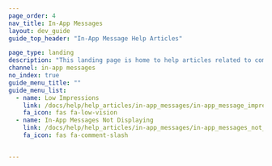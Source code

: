 ```yaml
---
page_order: 4
nav_title: In-App Messages
layout: dev_guide
guide_top_header: "In-App Message Help Articles"

page_type: landing
description: "This landing page is home to help articles related to common issues with in-app messages."
channel: in-app messages
no_index: true
guide_menu_title: ""
guide_menu_list:
  - name: Low Impressions
    link: /docs/help/help_articles/in-app_messages/in-app_message_impressions_appear_lower_than_expected/
    fa_icon: fas fa-low-vision
  - name: In-App Messages Not Displaying
    link: /docs/help/help_articles/in-app_messages/in-app_messages_not_displaying/
    fa_icon: fas fa-comment-slash


---
```

